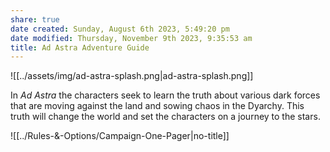 ```yaml
---
share: true
date created: Sunday, August 6th 2023, 5:49:20 pm
date modified: Thursday, November 9th 2023, 9:35:53 am
title: Ad Astra Adventure Guide
---
```


![[../assets/img/ad-astra-splash.png|ad-astra-splash.png]]

In *Ad Astra* the characters seek to learn the truth about various dark forces that are moving against the land and sowing chaos in the Dyarchy. This truth will change the world and set the characters on a journey to the stars.

![[../Rules-&-Options/Campaign-One-Pager|no-title]]
